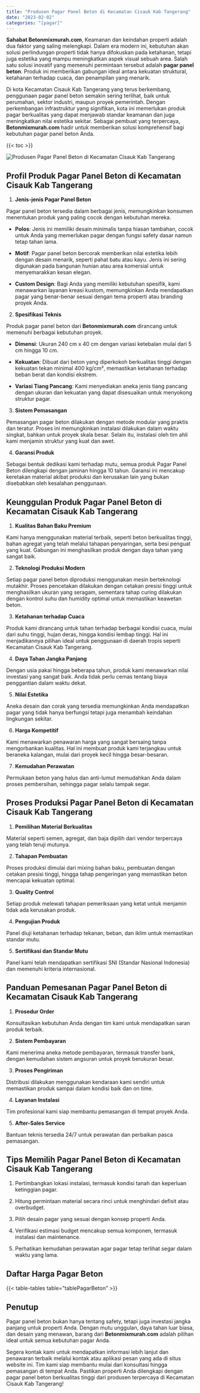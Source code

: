 ```yaml
---
title: "Produsen Pagar Panel Beton di Kecamatan Cisauk Kab Tangerang"
date: "2023-02-02"
categories: "[pagar]"
---
```


**Sahabat Betonmixmurah.com**, Keamanan dan keindahan properti adalah dua faktor yang saling melengkapi. Dalam era modern ini, kebutuhan akan solusi perlindungan properti tidak hanya difokuskan pada ketahanan, tetapi juga estetika yang mampu meningkatkan aspek visual sebuah area. Salah satu solusi inovatif yang memenuhi permintaan tersebut adalah **pagar panel beton**. Produk ini memberikan gabungan ideal antara kekuatan struktural, ketahanan terhadap cuaca, dan penampilan yang menarik.  

Di kota Kecamatan Cisauk Kab Tangerang yang terus berkembang, penggunaan pagar panel beton semakin sering terlihat, baik untuk perumahan, sektor industri, maupun proyek pemerintah. Dengan perkembangan infrastruktur yang signifikan, kota ini memerlukan produk pagar berkualitas yang dapat menjawab standar keamanan dan juga meningkatkan nilai estetika sekitar. Sebagai pembuat yang terpercaya, **Betonmixmurah.com** hadir untuk memberikan solusi komprehensif bagi kebutuhan pagar panel beton Anda.

{{< toc >}}

![Produsen Pagar Panel Beton di Kecamatan Cisauk Kab Tangerang](/images/pagar/pagar-beton-01.jpg)

## Profil Produk Pagar Panel Beton di Kecamatan Cisauk Kab Tangerang

1. **Jenis-jenis Pagar Panel Beton**  

Pagar panel beton tersedia dalam berbagai jenis, memungkinkan konsumen menentukan produk yang paling cocok dengan kebutuhan mereka.  

- **Polos**: Jenis ini memiliki desain minimalis tanpa hiasan tambahan, cocok untuk Anda yang memerlukan pagar dengan fungsi safety dasar namun tetap tahan lama.  

- **Motif**: Pagar panel beton bercorak memberikan nilai estetika lebih dengan desain menarik, seperti pahat batu atau kayu. Jenis ini sering digunakan pada bangunan hunian atau area komersial untuk menyemarakkan kesan elegan.  

- **Custom Design**: Bagi Anda yang memiliki kebutuhan spesifik, kami menawarkan layanan kreasi kustom, memungkinkan Anda mendapatkan pagar yang benar-benar sesuai dengan tema properti atau branding proyek Anda.  

2. **Spesifikasi Teknis**  

Produk pagar panel beton dari **Betonmixmurah.com** dirancang untuk memenuhi berbagai kebutuhan proyek.  

- **Dimensi**: Ukuran 240 cm x 40 cm dengan variasi ketebalan mulai dari 5 cm hingga 10 cm.  

- **Kekuatan**: Dibuat dari beton yang diperkokoh berkualitas tinggi dengan kekuatan tekan minimal 400 kg/cm², memastikan ketahanan terhadap beban berat dan kondisi ekstrem.  

- **Variasi Tiang Pancang**: Kami menyediakan aneka jenis tiang pancang dengan ukuran dan kekuatan yang dapat disesuaikan untuk menyokong struktur pagar.  

3. **Sistem Pemasangan**  

Pemasangan pagar beton dilakukan dengan metode modular yang praktis dan teratur. Proses ini memungkinkan instalasi dilakukan dalam waktu singkat, bahkan untuk proyek skala besar. Selain itu, instalasi oleh tim ahli kami menjamin struktur yang kuat dan awet.  

4. **Garansi Produk**  

Sebagai bentuk dedikasi kami terhadap mutu, semua produk Pagar Panel Beton dilengkapi dengan jaminan hingga 10 tahun. Garansi ini mencakup keretakan material akibat produksi dan kerusakan lain yang bukan disebabkan oleh kesalahan penggunaan.

## Keunggulan Produk Pagar Panel Beton di Kecamatan Cisauk Kab Tangerang 

1. **Kualitas Bahan Baku Premium**  

Kami hanya menggunakan material terbaik, seperti beton berkualitas tinggi, bahan agregat yang telah melalui tahapan penyaringan, serta besi penguat yang kuat. Gabungan ini menghasilkan produk dengan daya tahan yang sangat baik.  

2. **Teknologi Produksi Modern**  

Setiap pagar panel beton diproduksi menggunakan mesin berteknologi mutakhir. Proses pencetakan dilakukan dengan cetakan presisi tinggi untuk menghasilkan ukuran yang seragam, sementara tahap curing dilakukan dengan kontrol suhu dan humidity optimal untuk memastikan keawetan beton.  

3. **Ketahanan terhadap Cuaca**  

Produk kami dirancang untuk tahan terhadap berbagai kondisi cuaca, mulai dari suhu tinggi, hujan deras, hingga kondisi lembap tinggi. Hal ini menjadikannya pilihan ideal untuk penggunaan di daerah tropis seperti Kecamatan Cisauk Kab Tangerang.  

4. **Daya Tahan Jangka Panjang**  

Dengan usia pakai hingga beberapa tahun, produk kami menawarkan nilai investasi yang sangat baik. Anda tidak perlu cemas tentang biaya penggantian dalam waktu dekat.  

5. **Nilai Estetika**  

Aneka desain dan corak yang tersedia memungkinkan Anda mendapatkan pagar yang tidak hanya berfungsi tetapi juga menambah keindahan lingkungan sekitar.  

6. **Harga Kompetitif**  

Kami menawarkan penawaran harga yang sangat bersaing tanpa mengorbankan kualitas. Hal ini membuat produk kami terjangkau untuk beraneka kalangan, mulai dari proyek kecil hingga besar-besaran.  

7. **Kemudahan Perawatan**  

Permukaan beton yang halus dan anti-lumut memudahkan Anda dalam proses pembersihan, sehingga pagar selalu tampak segar.

## Proses Produksi Pagar Panel Beton di Kecamatan Cisauk Kab Tangerang

1. **Pemilihan Material Berkualitas**  

Material seperti semen, agregat, dan baja dipilih dari vendor terpercaya yang telah teruji mutunya.

2. **Tahapan Pembuatan**  

Proses produksi dimulai dari mixing bahan baku, pembuatan dengan cetakan presisi tinggi, hingga tahap pengeringan yang memastikan beton mencapai kekuatan optimal.

3. **Quality Control**  

Setiap produk melewati tahapan pemeriksaan yang ketat untuk menjamin tidak ada kerusakan produk.

4. **Pengujian Produk**  

Panel diuji ketahanan terhadap tekanan, beban, dan iklim untuk memastikan standar mutu.

5. **Sertifikasi dan Standar Mutu**  

Panel kami telah mendapatkan sertifikasi SNI (Standar Nasional Indonesia) dan memenuhi kriteria internasional.

## Panduan Pemesanan Pagar Panel Beton di Kecamatan Cisauk Kab Tangerang

1. **Prosedur Order**  

Konsultasikan kebutuhan Anda dengan tim kami untuk mendapatkan saran produk terbaik.

2. **Sistem Pembayaran**  

Kami menerima aneka metode pembayaran, termasuk transfer bank, dengan kemudahan sistem angsuran untuk proyek berukuran besar.

3. **Proses Pengiriman**  

Distribusi dilakukan menggunakan kendaraan kami sendiri untuk memastikan produk sampai dalam kondisi baik dan on time.

4. **Layanan Instalasi**  

Tim profesional kami siap membantu pemasangan di tempat proyek Anda.

5. **After-Sales Service**  

Bantuan teknis tersedia 24/7 untuk perawatan dan perbaikan pasca pemasangan.

## Tips Memilih Pagar Panel Beton di Kecamatan Cisauk Kab Tangerang

1. Pertimbangkan lokasi instalasi, termasuk kondisi tanah dan keperluan ketinggian pagar.  

2. Hitung permintaan material secara rinci untuk menghindari defisit atau overbudget.  

3. Pilih desain pagar yang sesuai dengan konsep properti Anda.  

4. Verifikasi estimasi budget mencakup semua komponen, termasuk instalasi dan maintenance.  

5. Perhatikan kemudahan perawatan agar pagar tetap terlihat segar dalam waktu yang lama.

## Daftar Harga Pagar Beton

{{< table-tables table="tablePagarBeton" >}}

## Penutup

Pagar panel beton bukan hanya tentang safety, tetapi juga investasi jangka panjang untuk properti Anda. Dengan mutu unggulan, daya tahan luar biasa, dan desain yang menawan, barang dari **Betonmixmurah.com** adalah pilihan ideal untuk semua kebutuhan pagar Anda.  

Segera kontak kami untuk mendapatkan informasi lebih lanjut dan penawaran terbaik melalui kontak atau aplikasi pesan yang ada di situs website ini. Tim kami siap membantu mulai dari konsultasi hingga pemasangan di tempat Anda. Pastikan properti Anda dilengkapi dengan pagar panel beton berkualitas tinggi dari produsen terpercaya di Kecamatan Cisauk Kab Tangerang!
